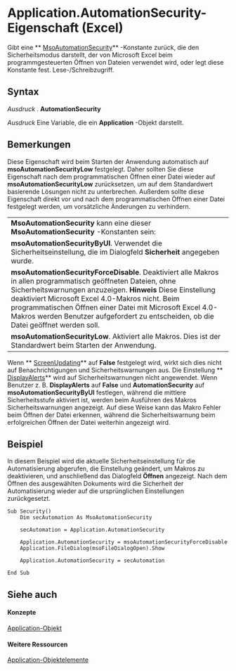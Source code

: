 

# Application.AutomationSecurity-Eigenschaft (Excel)

Gibt eine  ** [MsoAutomationSecurity](http://msdn.microsoft.com/library/6147cad7-3db3-7f9a-397e-62dd64b89b50%28Office.15%29.aspx)** -Konstante zurück, die den Sicherheitsmodus darstellt, der von Microsoft Excel beim programmgesteuerten Öffnen von Dateien verwendet wird, oder legt diese Konstante fest. Lese-/Schreibzugriff.
 


## Syntax

 *Ausdruck*  . **AutomationSecurity**
 

 
 *Ausdruck*  Eine Variable, die ein **Application** -Objekt darstellt.
 

 

## Bemerkungen

Diese Eigenschaft wird beim Starten der Anwendung automatisch auf  **msoAutomationSecurityLow** festgelegt. Daher sollten Sie diese Eigenschaft nach dem programmatischen Öffnen einer Datei wieder auf **msoAutomationSecurityLow** zurücksetzen, um auf dem Standardwert basierende Lösungen nicht zu unterbrechen. Außerdem sollte diese Eigenschaft direkt vor und nach dem programmatischen Öffnen einer Datei festgelegt werden, um vorsätzliche Änderungen zu verhindern.
 

 

||
|:-----|
|**MsoAutomationSecurity** kann eine dieser **MsoAutomationSecurity** -Konstanten sein:|
|**msoAutomationSecurityByUI**. Verwendet die Sicherheitseinstellung, die im Dialogfeld **Sicherheit** angegeben wurde.|
|**msoAutomationSecurityForceDisable**. Deaktiviert alle Makros in allen programmatisch geöffneten Dateien, ohne Sicherheitswarnungen anzuzeigen. **Hinweis**  Diese Einstellung deaktiviert Microsoft Excel 4.0-Makros nicht. Beim programmatischen Öffnen einer Datei mit Microsoft Excel 4.0-Makros werden Benutzer aufgefordert zu entscheiden, ob die Datei geöffnet werden soll. |
|**msoAutomationSecurityLow**. Aktiviert alle Makros. Dies ist der Standardwert beim Starten der Anwendung.|
Wenn  ** [ScreenUpdating](08fa0272-faeb-f8f2-c0f2-e001620cc838.md)** auf **False** festgelegt wird, wirkt sich dies nicht auf Benachrichtigungen und Sicherheitswarnungen aus. Die Einstellung ** [DisplayAlerts](d9f36a99-e9c9-9a67-abaf-9c8e49b4febc.md)** wird auf Sicherheitswarnungen nicht angewendet. Wenn Benutzer z. B. **DisplayAlerts** auf **False** und **AutomationSecurity** auf **msoAutomationSecurityByUI** festlegen, während die mittlere Sicherheitsstufe aktiviert ist, werden beim Ausführen des Makros Sicherheitswarnungen angezeigt. Auf diese Weise kann das Makro Fehler beim Öffnen der Datei erkennen, während die Sicherheitswarnung beim erfolgreichen Öffnen der Datei weiterhin angezeigt wird.
 

 

## Beispiel

In diesem Beispiel wird die aktuelle Sicherheitseinstellung für die Automatisierung abgerufen, die Einstellung geändert, um Makros zu deaktivieren, und anschließend das Dialogfeld  **Öffnen** angezeigt. Nach dem Öffnen des ausgewählten Dokuments wird die Sicherheit der Automatisierung wieder auf die ursprünglichen Einstellungen zurückgesetzt.
 

 

```
Sub Security() 
    Dim secAutomation As MsoAutomationSecurity 
 
    secAutomation = Application.AutomationSecurity 
 
    Application.AutomationSecurity = msoAutomationSecurityForceDisable 
    Application.FileDialog(msoFileDialogOpen).Show 
 
    Application.AutomationSecurity = secAutomation 
 
End Sub
```


## Siehe auch


#### Konzepte


 
 [Application-Objekt](19b73597-5cf9-4f56-8227-b5211f657f6f.md)
#### Weitere Ressourcen


 
 [Application-Objektelemente](4cb9ca42-8d07-cc9c-2d80-4eb9a5921e1e.md)